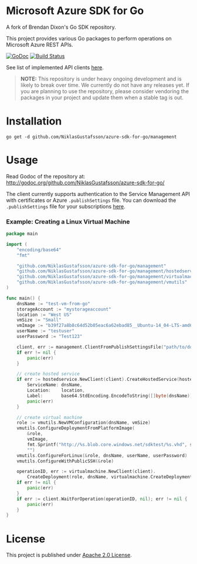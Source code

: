 # Microsoft Azure SDK for Go

A fork of Brendan Dixon's Go SDK repository.

This project provides various Go packages to perform operations
on Microsoft Azure REST APIs.

[![GoDoc](https://godoc.org/github.com/NiklasGustafsson/azure-sdk-for-go?status.svg)](https://godoc.org/github.com/NiklasGustafsson/azure-sdk-for-go) [![Build Status](https://travis-ci.org/Azure/azure-sdk-for-go.svg?branch=master)](https://travis-ci.org/Azure/azure-sdk-for-go)

See list of implemented API clients [here](http://godoc.org/github.com/NiklasGustafsson/azure-sdk-for-go).

> **NOTE:** This repository is under heavy ongoing development and
is likely to break over time. We currently do not have any releases
yet. If you are planning to use the repository, please consider vendoring
the packages in your project and update them when a stable tag is out.

# Installation

    go get -d github.com/NiklasGustafsson/azure-sdk-for-go/management

# Usage

Read Godoc of the repository at: http://godoc.org/github.com/NiklasGustafsson/azure-sdk-for-go/

The client currently supports authentication to the Service Management
API with certificates or Azure `.publishSettings` file. You can 
download the `.publishSettings` file for your subscriptions
[here](https://manage.windowsazure.com/publishsettings).

### Example: Creating a Linux Virtual Machine

```go
package main

import (
	"encoding/base64"
	"fmt"

	"github.com/NiklasGustafsson/azure-sdk-for-go/management"
	"github.com/NiklasGustafsson/azure-sdk-for-go/management/hostedservice"
	"github.com/NiklasGustafsson/azure-sdk-for-go/management/virtualmachine"
	"github.com/NiklasGustafsson/azure-sdk-for-go/management/vmutils"
)

func main() {
	dnsName := "test-vm-from-go"
	storageAccount := "mystorageaccount"
	location := "West US"
	vmSize := "Small"
	vmImage := "b39f27a8b8c64d52b05eac6a62ebad85__Ubuntu-14_04-LTS-amd64-server-20140724-en-us-30GB"
	userName := "testuser"
	userPassword := "Test123"

	client, err := management.ClientFromPublishSettingsFile("path/to/downloaded.publishsettings", "")
	if err != nil {
		panic(err)
	}

	// create hosted service
	if err := hostedservice.NewClient(client).CreateHostedService(hostedservice.CreateHostedServiceParameters{
		ServiceName: dnsName,
		Location:    location,
		Label:       base64.StdEncoding.EncodeToString([]byte(dnsName))}); err != nil {
		panic(err)
	}

	// create virtual machine
	role := vmutils.NewVMConfiguration(dnsName, vmSize)
	vmutils.ConfigureDeploymentFromPlatformImage(
		&role,
		vmImage,
		fmt.Sprintf("http://%s.blob.core.windows.net/sdktest/%s.vhd", storageAccount, dnsName),
		"")
	vmutils.ConfigureForLinux(&role, dnsName, userName, userPassword)
	vmutils.ConfigureWithPublicSSH(&role)

	operationID, err := virtualmachine.NewClient(client).
		CreateDeployment(role, dnsName, virtualmachine.CreateDeploymentOptions{})
	if err != nil {
		panic(err)
	}
	if err := client.WaitForOperation(operationID, nil); err != nil {
		panic(err)
	}
}
```

# License

This project is published under [Apache 2.0 License](LICENSE).
